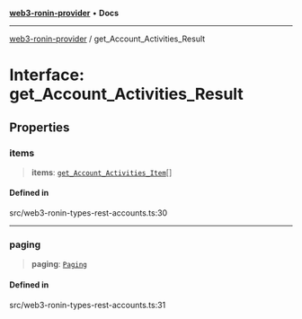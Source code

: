 [**web3-ronin-provider**](../README.md) • **Docs**

***

[web3-ronin-provider](../globals.md) / get\_Account\_Activities\_Result

# Interface: get\_Account\_Activities\_Result

## Properties

### items

> **items**: [`get_Account_Activities_Item`](get_Account_Activities_Item.md)[]

#### Defined in

src/web3-ronin-types-rest-accounts.ts:30

***

### paging

> **paging**: [`Paging`](Paging.md)

#### Defined in

src/web3-ronin-types-rest-accounts.ts:31
